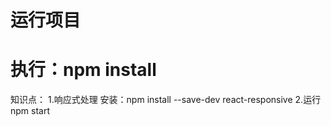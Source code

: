
# 运行项目
# 执行：npm install


知识点：
    1.响应式处理
        安装：npm install --save-dev react-responsive
    2.运行
        npm start
  